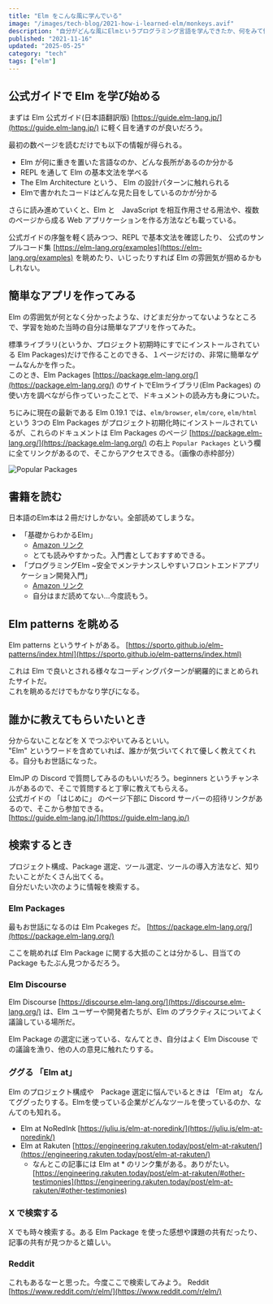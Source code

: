 ```yaml
---
title: "Elm をこんな風に学んでいる"
image: "/images/tech-blog/2021-how-i-learned-elm/monkeys.avif"
description: "自分がどんな風にElmというプログラミング言語を学んできたか、何をみて情報を集めているかまとめてみる。Elm を学び始めた人の参考になれば幸いだ。"
published: "2021-11-16"
updated: "2025-05-25"
category: "tech"
tags: ["elm"]
---
```


## 公式ガイドで Elm を学び始める

まずは Elm 公式ガイド(日本語翻訳版) [https://guide.elm-lang.jp/](https://guide.elm-lang.jp/) に軽く目を通すのが良いだろう。

最初の数ページを読むだけでも以下の情報が得られる。

- Elm が何に重きを置いた言語なのか、どんな長所があるのか分かる
- REPL を通して Elm の基本文法を学べる
- The Elm Architecture という、 Elm の設計パターンに触れられる
- Elmで書かれたコードはどんな見た目をしているのかが分かる

さらに読み進めていくと、Elm と　JavaScript を相互作用させる用法や、複数のページから成る Web アプリケーションを作る方法なども載っている。

公式ガイドの序盤を軽く読みつつ、REPL で基本文法を確認したり、 公式のサンプルコード集 [https://elm-lang.org/examples](https://elm-lang.org/examples) を眺めたり、いじったりすれば Elm の雰囲気が掴めるかもしれない。

## 簡単なアプリを作ってみる

Elm の雰囲気が何となく分かったような、けどまだ分かってないようなところで、学習を始めた当時の自分は簡単なアプリを作ってみた。

標準ライブラリ(というか、プロジェクト初期時にすでにインストールされている Elm Packages)だけで作ることのできる、１ページだけの、非常に簡単なゲームなんかを作った。  
このとき、Elm Packages [https://package.elm-lang.org/](https://package.elm-lang.org/) のサイトでElmライブラリ(Elm Packages) の使い方を調べながら作っていったことで、ドキュメントの読み方も身についた。

ちにみに現在の最新である Elm 0.19.1 では、`elm/browser`, `elm/core`, `elm/html` という 3つの Elm Packages がプロジェクト初期化時にインストールされているが、これらのドキュメントは Elm Packages のページ [https://package.elm-lang.org/](https://package.elm-lang.org/) の右上 `Popular Packages` という欄に全てリンクがあるので、そこからアクセスできる。（画像の赤枠部分）

![Popular Packages](/images/tech-blog/2021-how-i-learned-elm/popular-packages.avif)

## 書籍を読む

日本語のElm本は２冊だけしかない。全部読めてしまうな。

- 「基礎からわかるElm」
  - [Amazon リンク](https://www.amazon.co.jp/dp/4863542224)
  - とても読みやすかった。入門書としておすすめできる。
- 「プログラミングElm ~安全でメンテナンスしやすいフロントエンドアプリケーション開発入門」
  - [Amazon リンク](https://www.amazon.co.jp/dp/4839970041)
  - 自分はまだ読めてない...今度読もう。

## Elm patterns を眺める

Elm patterns というサイトがある。 [https://sporto.github.io/elm-patterns/index.html](https://sporto.github.io/elm-patterns/index.html)

これは Elm で良いとされる様々なコーディングパターンが網羅的にまとめられたサイトだ。  
これを眺めるだけでもかなり学びになる。

## 誰かに教えてもらいたいとき

分からないことなどを X でつぶやいてみるといい。  
"Elm" というワードを含めていれば、誰かが気づいてくれて優しく教えてくれる。自分もお世話になった。

ElmJP の Discord で質問してみるのもいいだろう。beginners というチャンネルがあるので、そこで質問すると丁寧に教えてもらえる。  
公式ガイドの 「はじめに」 のページ下部に Discord サーバーの招待リンクがあるので、そこから参加できる。  
[https://guide.elm-lang.jp/](https://guide.elm-lang.jp/)

## 検索するとき

プロジェクト構成、Package 選定、ツール選定、ツールの導入方法など、知りたいことがたくさん出てくる。  
自分だいたい次のように情報を検索する。

### Elm Packages

最もお世話になるのは Elm Pcakeges だ。 [https://package.elm-lang.org/](https://package.elm-lang.org/)

ここを眺めれば Elm Package に関する大抵のことは分かるし、目当ての Package もたぶん見つかるだろう。

### Elm Discourse

Elm Discourse [https://discourse.elm-lang.org/](https://discourse.elm-lang.org/) は、Elm ユーザーや開発者たちが、Elm のプラクティスについてよく議論している場所だ。

Elm Package の選定に迷っている、なんてとき、自分はよく Elm Discouse での議論を漁り、他の人の意見に触れたりする。

### ググる 「Elm at」

Elm のプロジェクト構成や　Package 選定に悩んでいるときは 「Elm at」 なんてググったりする。Elmを使っている企業がどんなツールを使っているのか、なんてのも知れる。

- Elm at NoRedInk [https://juliu.is/elm-at-noredink/](https://juliu.is/elm-at-noredink/)
- Elm at Rakuten [https://engineering.rakuten.today/post/elm-at-rakuten/](https://engineering.rakuten.today/post/elm-at-rakuten/)
  - なんとこの記事には Elm at \* のリンク集がある。ありがたい。 [https://engineering.rakuten.today/post/elm-at-rakuten/#other-testimonies](https://engineering.rakuten.today/post/elm-at-rakuten/#other-testimonies)

### X で検索する

X でも時々検索する。ある Elm Package を使った感想や課題の共有だったり、記事の共有が見つかると嬉しい。

### Reddit

これもあるなーと思った。今度ここで検索してみよう。
Reddit [https://www.reddit.com/r/elm/](https://www.reddit.com/r/elm/)
